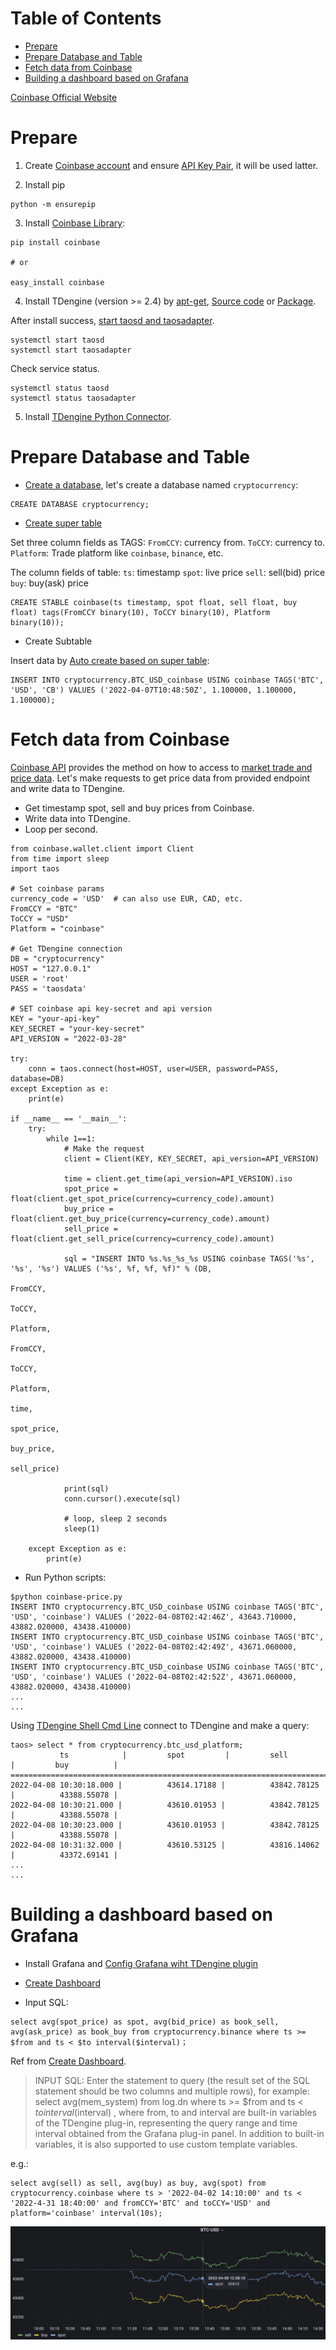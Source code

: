 Table of Contents
=================

   * [Prepare](#prepare)
   * [Prepare Database and Table](#prepare-database-and-table)
   * [Fetch data from Coinbase](#fetch-data-from-coinbase)
   * [Building a dashboard based on Grafana](#building-a-dashboard-based-on-grafana)

[Coinbase Official Website](https://www.coinbase.com)

# Prepare

1. Create [Coinbase account](https://www.coinbase.com/signup) and ensure [API Key Pair](https://www.coinbase.com/signin), it will be used latter.

2. Install pip

```
python -m ensurepip
```

3. Install [Coinbase Library](https://developers.coinbase.com/docs/wallet/client-libraries):

```
pip install coinbase

# or

easy_install coinbase
```

4. Install TDengine (version >= 2.4) by [apt-get](https://tdengine.com/docs/en/v2.0/getting-started#install-tdengine-by-apt-g), [Source code](https://tdengine.com/docs/en/v2.0/getting-started#install-from-source) or [Package](https://tdengine.com/docs/en/v2.0/getting-started#install-from-package).

After install success, [start taosd and taosadapter](https://tdengine.com/docs/en/v2.0/getting-started#quick-launch).

```
systemctl start taosd
systemctl start taosadapter
```

Check service status.

```
systemctl status taosd
systemctl status taosadapter
```

5. Install [TDengine Python Connector](https://tdengine.com/docs/en/v2.0/connector#python).

# Prepare Database and Table

* [Create a database](https://tdengine.com/docs/en/v2.0/taos-sql#management), let's create a database named `cryptocurrency`:

```
CREATE DATABASE cryptocurrency;
```

* [Create super table](https://tdengine.com/docs/en/v2.0/taos-sql#stable-management)

Set three column fields as TAGS:
`FromCCY`: currency from.
`ToCCY`: currency to.
`Platform`: Trade platform like `coinbase`, `binance`, etc.

The column fields of table:
`ts`: timestamp
`spot`: live price
`sell`: sell(bid) price
`buy`: buy(ask) price

```
CREATE STABLE coinbase(ts timestamp, spot float, sell float, buy float) tags(FromCCY binary(10), ToCCY binary(10), Platform binary(10));
```

* Create Subtable

Insert data by [Auto create based on super table](https://tdengine.com/docs/en/v2.0/taos-sql#data-writing):

```
INSERT INTO cryptocurrency.BTC_USD_coinbase USING coinbase TAGS('BTC', 'USD', 'CB') VALUES ('2022-04-07T10:48:50Z', 1.100000, 1.100000, 1.100000);
```

# Fetch data from Coinbase

[Coinbase API](https://developers.coinbase.com/api/v2#introduction) provides the method on how to access to [market trade and price data](https://developers.coinbase.com/docs/wallet/guides/price-data). Let's make requests to get price data from provided endpoint and write data to TDengine.

* Get timestamp spot, sell and buy prices from Coinbase.
* Write data into TDengine.
* Loop per second.

```
from coinbase.wallet.client import Client
from time import sleep
import taos

# Set coinbase params
currency_code = 'USD'  # can also use EUR, CAD, etc.
FromCCY = "BTC"
ToCCY = "USD"
Platform = "coinbase"

# Get TDengine connection
DB = "cryptocurrency"
HOST = "127.0.0.1"
USER = 'root'
PASS = 'taosdata'

# SET coinbase api key-secret and api version
KEY = "your-api-key"
KEY_SECRET = "your-key-secret"
API_VERSION = "2022-03-28"

try:
    conn = taos.connect(host=HOST, user=USER, password=PASS, database=DB)
except Exception as e:
    print(e)

if __name__ == '__main__':
    try:
        while 1==1:
            # Make the request
            client = Client(KEY, KEY_SECRET, api_version=API_VERSION)

            time = client.get_time(api_version=API_VERSION).iso
            spot_price = float(client.get_spot_price(currency=currency_code).amount)
            buy_price = float(client.get_buy_price(currency=currency_code).amount)
            sell_price = float(client.get_sell_price(currency=currency_code).amount)

            sql = "INSERT INTO %s.%s_%s_%s USING coinbase TAGS('%s', '%s', '%s') VALUES ('%s', %f, %f, %f)" % (DB,
                                                                                      FromCCY,
                                                                                      ToCCY,
                                                                                      Platform,
                                                                                      FromCCY,
                                                                                      ToCCY,
                                                                                      Platform,
                                                                                      time,
                                                                                      spot_price,
                                                                                      buy_price,
                                                                                      sell_price)

            print(sql)
            conn.cursor().execute(sql)

            # loop, sleep 2 seconds
            sleep(1)

    except Exception as e:
        print(e)
```

* Run Python scripts:

```
$python coinbase-price.py
INSERT INTO cryptocurrency.BTC_USD_coinbase USING coinbase TAGS('BTC', 'USD', 'coinbase') VALUES ('2022-04-08T02:42:46Z', 43643.710000, 43882.020000, 43438.410000)
INSERT INTO cryptocurrency.BTC_USD_coinbase USING coinbase TAGS('BTC', 'USD', 'coinbase') VALUES ('2022-04-08T02:42:49Z', 43671.060000, 43882.020000, 43438.410000)
INSERT INTO cryptocurrency.BTC_USD_coinbase USING coinbase TAGS('BTC', 'USD', 'coinbase') VALUES ('2022-04-08T02:42:52Z', 43671.060000, 43882.020000, 43438.410000)
...
...
```

Using [TDengine Shell Cmd Line](https://tdengine.com/docs/en/v2.0/getting-started#tdengine-shell-command-li) connect to TDengine and make a query:

```
taos> select * from cryptocurrency.btc_usd_platform;
           ts            |         spot         |         sell         |         buy          |
===============================================================================================
2022-04-08 10:30:18.000 |          43614.17188 |          43842.78125 |          43388.55078 |
2022-04-08 10:30:21.000 |          43610.01953 |          43842.78125 |          43388.55078 |
2022-04-08 10:30:23.000 |          43610.01953 |          43842.78125 |          43388.55078 |
2022-04-08 10:31:32.000 |          43610.53125 |          43816.14062 |          43372.69141 |
...
...
```

# Building a dashboard based on Grafana

* Install Grafana and [Config Grafana wiht TDengine plugin](https://tdengine.com/docs/en/v2.0/connections#grafana)

* [Create Dashboard](https://tdengine.com/docs/en/v2.0/connections#create-dashboard)

* Input SQL:

```
select avg(spot_price) as spot, avg(bid_price) as book_sell, avg(ask_price) as book_buy from cryptocurrency.binance where ts >= $from and ts < $to interval($interval)；
```

Ref from [Create Dashboard](https://tdengine.com/docs/en/v2.0/connections#create-dashboard).

> INPUT SQL: Enter the statement to query (the result set of the SQL statement should be two columns and multiple rows), for example: select avg(mem_system) from log.dn where ts >= $from and ts < $to interval($interval) , where from, to and interval are built-in variables of the TDengine plug-in, representing the query range and time interval obtained from the Grafana plug-in panel. In addition to built-in variables, it is also supported to use custom template variables.

e.g.:
```
select avg(sell) as sell, avg(buy) as buy, avg(spot) from cryptocurrency.coinbase where ts > '2022-04-02 14:10:00' and ts < '2022-4-31 18:40:00' and fromCCY='BTC' and toCCY='USD' and platform='coinbase' interval(10s);
```

![](../images/coinbase_btcusd.png)
